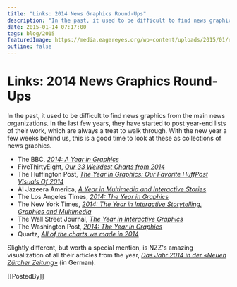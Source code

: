 ```yaml
---
title: "Links: 2014 News Graphics Round-Ups"
description: "In the past, it used to be difficult to find news graphics from the main news organizations. In the last few years, they have started to post year-end lists of their work, which are always a treat to walk through. With the new year a few weeks behind us, this is a good time to look at these as collections of news graphics."
date: 2015-01-14 07:17:00
tags: blog/2015
featuredImage: https://media.eagereyes.org/wp-content/uploads/2015/01/nzz-chronik.png
outline: false
---
```


# Links: 2014 News Graphics Round-Ups

In the past, it used to be difficult to find news graphics from the main news organizations. In the last few years, they have started to post year-end lists of their work, which are always a treat to walk through. With the new year a few weeks behind us, this is a good time to look at these as collections of news graphics.

<ul>
    <li>The BBC, <a href="http://www.bbc.com/news/world-30295961"><em>2014: A Year in Graphics</em></a></li>
    <li>FiveThirtyEight, <em><a href="https://fivethirtyeight.com/datalab/our-33-weirdest-charts-from-2014/">Our 33 Weirdest Charts from 2014</a></em></li>
    <li>The Huffington Post, <a href="http://www.huffingtonpost.com/2014/12/22/huffpost-infographics-201_n_6351828.html"><em>The Year In Graphics: Our Favorite HuffPost Visuals Of 2014</em></a></li>
    <li>Al Jazeera America, <em><a href="http://america.aljazeera.com/multimedia/2014/12/a-year-in-multimediaandinteractivestories.html">A Year in Multimedia and Interactive Stories</a></em></li>
    <li>The Los Angeles Times, <a href="http://graphics.latimes.com/2014-in-graphics/"><em>2014: The Year in Graphics</em></a></li>
    <li>The New York Times, <a href="http://www.nytimes.com/interactive/2014/12/29/us/year-in-interactive-storytelling.html"><em>2014: The Year in Interactive Storytelling, Graphics and Multimedia</em></a></li>
    <li>The Wall Street Journal, <a href="http://graphics.wsj.com/wsj-interactives-2014/"><em>The Year in Interactive Graphics</em></a></li>
    <li>The Washington Post, <a href="http://www.washingtonpost.com/graphics/national/2014-in-graphics/"><em>2014: The Year in Graphics</em></a></li>
    <li>Quartz, <em><a href="http://qz.com/318339/all-of-the-charts-we-made-in-2014/">All of the charts we made in 2014</a></em></li>
</ul>

Slightly different, but worth a special mention, is NZZ's amazing visualization of all their articles from the year, <a href="http://2014.nzz.ch/"><em>Das Jahr 2014 in der «Neuen Zürcher Zeitung»</em></a> (in German).

[[PostedBy]]

